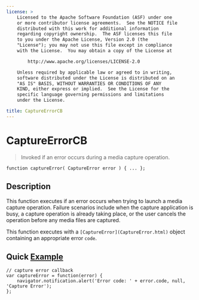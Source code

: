 ```yaml
---
license: >
    Licensed to the Apache Software Foundation (ASF) under one
    or more contributor license agreements.  See the NOTICE file
    distributed with this work for additional information
    regarding copyright ownership.  The ASF licenses this file
    to you under the Apache License, Version 2.0 (the
    "License"); you may not use this file except in compliance
    with the License.  You may obtain a copy of the License at

        http://www.apache.org/licenses/LICENSE-2.0

    Unless required by applicable law or agreed to in writing,
    software distributed under the License is distributed on an
    "AS IS" BASIS, WITHOUT WARRANTIES OR CONDITIONS OF ANY
    KIND, either express or implied.  See the License for the
    specific language governing permissions and limitations
    under the License.

title: CaptureErrorCB
---
```


CaptureErrorCB
==============

> Invoked if an error occurs during a media capture operation.

    function captureError( CaptureError error ) { ... };

Description
-----------

This function executes if an error occurs when trying to launch a
media capture operation. Failure scenarios include when the capture
application is busy, a capture operation is already taking place, or
the user cancels the operation before any media files are captured.

This function executes with a `[CaptureError](CaptureError.html)` object containing an
appropriate error `code`.

Quick [Example](../../storage/storage.opendatabase.html)
-------------

    // capture error callback
    var captureError = function(error) {
        navigator.notification.alert('Error code: ' + error.code, null, 'Capture Error');
    };
